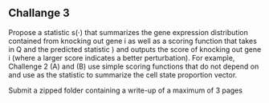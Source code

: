 ## Challange 3

Propose a statistic s(⋅) that summarizes the gene expression distribution contained from knocking out gene 
i as well as a scoring function that takes in Q and the predicted statistic ) and outputs the score of knocking out gene i (where a larger score indicates a better perturbation). For example, Challenge 2 (A) and (B) use simple scoring functions that do not depend on  and use as the statistic to summarize the cell state proportion vector.


Submit a zipped folder containing a write-up of a maximum of 3 pages
